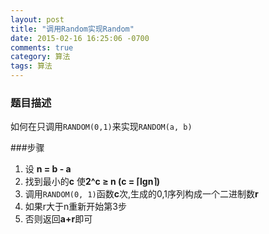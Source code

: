 ```yaml
---
layout: post
title: "调用Random实现Random"
date: 2015-02-16 16:25:06 -0700
comments: true
category: 算法
tags: 算法
---
```


### 题目描述
如何在只调用`RANDOM(0,1)`来实现`RANDOM(a, b)`

###步骤

1. 设 **n = b - a**
2. 找到最小的**c** 使**2^c ≥ n  (c = ⌈lgn⌉)**
3. 调用`RANDOM(0, 1)`函数**c**次,生成的0,1序列构成一个二进制数**r**
4.  如果r大于n重新开始第3步
5. 否则返回**a+r**即可
